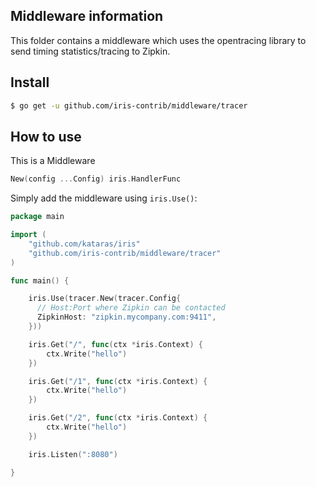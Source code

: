 ## Middleware information

This folder contains a middleware which uses the opentracing library to send
timing statistics/tracing to Zipkin.


## Install

```sh
$ go get -u github.com/iris-contrib/middleware/tracer
```

## How to use

This is a Middleware

```go
New(config ...Config) iris.HandlerFunc
```

Simply add the middleware using `iris.Use()`:

```go
package main

import (
    "github.com/kataras/iris"
    "github.com/iris-contrib/middleware/tracer"
)

func main() {

    iris.Use(tracer.New(tracer.Config{
      // Host:Port where Zipkin can be contacted
      ZipkinHost: "zipkin.mycompany.com:9411",
    }))

    iris.Get("/", func(ctx *iris.Context) {
        ctx.Write("hello")
    })

    iris.Get("/1", func(ctx *iris.Context) {
        ctx.Write("hello")
    })

    iris.Get("/2", func(ctx *iris.Context) {
        ctx.Write("hello")
    })

    iris.Listen(":8080")

}
```
